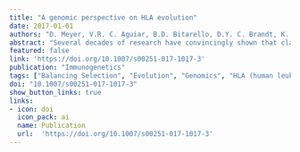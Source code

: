 ```yaml
---
title: "A genomic perspective on HLA evolution"
date: 2017-01-01
authors: "D. Meyer, V.R. C. Aguiar, B.D. Bitarello, D.Y. C. Brandt, K. Nunes"
abstract: "Several decades of research have convincingly shown that classical human leukocyte antigen (HLA) loci bear signatures of natural selection. Despite this conclusion, many questions remain regarding the type of selective regime acting on these loci, the time frame at which selection acts, and the functional connections between genetic variability and natural selection. In this review, we argue that genomic datasets, in particular those generated by next-generation sequencing (NGS) at the population scale, are transforming our understanding of HLA evolution. We show that genomewide data can be used to perform robust and powerful tests for selection, capable of identifying both positive and balancing selection at HLA genes. Importantly, these tests have shown that natural selection can be identified at both recent and ancient timescales. We discuss how findings from genomewide association studies impact the evolutionary study of HLA genes, and how genomic data can be used to survey adaptive change involving interaction at multiple loci. We discuss the methodological developments which are necessary to correctly interpret genomic analyses involving the HLA region. These developments include adapting the NGS analysis framework so as to deal with the highly polymorphic HLA data, as well as developing tools and theory to search for signatures of selection, quantify differentiation, and measure admixture within the HLA region. Finally, we show that high throughput analysis of molecular phenotypes for HLA genes—namely transcription levels—is now a feasible approach and can add another dimension to the study of genetic variation."
featured: false
link: 'https://doi.org/10.1007/s00251-017-1017-3'
publication: "Immunogenetics"
tags: ["Balancing Selection", "Evolution", "Genomics", "HLA (human leukocyte antigen)", "MHC (major histocompatibility complex)"]
doi: "10.1007/s00251-017-1017-3"
show_button_links: true 
links: 
- icon: doi
  icon_pack: ai
  name: Publication
  url:  'https://doi.org/10.1007/s00251-017-1017-3'
---
```


